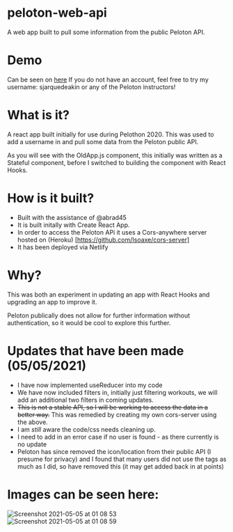 # peloton-web-api

A web app built to pull some information from the public Peloton API.

# Demo

Can be seen on [here](https://infallible-raman-c574a0.netlify.app)
If you do not have an account, feel free to try my username: sjarquedeakin or any of the Peloton instructors!

# What is it?

A react app built initially for use during Pelothon 2020. This was used to add a username in and pull some data from the Peloton public API.

As you will see with the OldApp.js component, this initially was written as a Stateful component, before I switched to building the component with React Hooks.

# How is it built?

- Built with the assistance of @abrad45
- It is built initally with Create React App.
- In order to access the Peloton APi it uses a Cors-anywhere server hosted on (Heroku) [https://github.com/Isoaxe/cors-server]
- It has been deployed via Netlify

# Why?

This was both an experiment in updating an app with React Hooks and upgrading an app to improve it.

Peloton publically does not allow for further information without authentication, so it would be cool to explore this further.

# Updates that have been made (05/05/2021)

- I have now implemented useReducer into my code
- We have now included filters in, initially just filtering workouts, we will add an additional two filters in coming updates.
- ~~This is not a stable API, so I will be working to access the data in a better way.~~ This was remedied by creating my own cors-server using the above.
- I am _still_ aware the code/css needs cleaning up.
- I need to add in an error case if no user is found - as there currently is no update
- Peloton has since removed the icon/location from their public API (I presume for privacy) and I found that many users did not use the tags as much as I did, so have removed this (it may get added back in at points)

# Images can be seen here:

![Screenshot 2021-05-05 at 01 08 53](https://user-images.githubusercontent.com/45657911/117084376-fa121a00-ad3e-11eb-8c84-ed42f523bf07.png)
![Screenshot 2021-05-05 at 01 08 59](https://user-images.githubusercontent.com/45657911/117084381-fda5a100-ad3e-11eb-8af8-3f0139eeef47.png)

